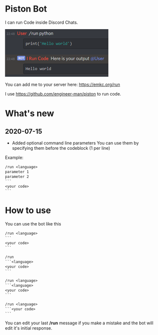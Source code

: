 # Piston Bot

I can run Code inside Discord Chats.

![helloworld picture](helloworld.png)

You can add me to your server here: https://emkc.org/run 

I use https://github.com/engineer-man/piston to run code.

# What's new

## 2020-07-15
* Added optional command line parameters
You can use them by specifying them before the codeblock (1 per line)  

Example:
````
/run <language>
parameter 1
parameter 2
```
<your code>
```
````

# How to use
You can use the bot like this 
````
/run <language>
```
<your code>
```
````

````
/run 
```<language>
<your code>
```
````

````
/run <language>
```<language>
<your code>
```
````

````
/run <language>
```<your code>
```
````

You can edit your last **/run** message if you make a mistake and the bot will edit it's initial response.
